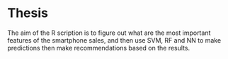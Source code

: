 # Thesis
The aim of the R scription is to figure out what are the most important features of the smartphone sales, and then use SVM, RF and NN to make predictions then make recommendations based on the results.
